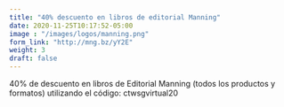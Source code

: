 ```yaml
---
title: "40% descuento en libros de editorial Manning"
date: 2020-11-25T10:17:52-05:00
image : "/images/logos/manning.png"
form_link: "http://mng.bz/yY2E"
weight: 3
draft: false
---
```


40% de descuento en libros de Editorial Manning (todos los productos y formatos)
utilizando el código: ctwsgvirtual20